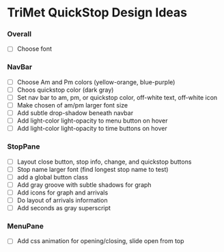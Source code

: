 # TriMet QuickStop Design Ideas
### Overall
- [ ] Choose font
### NavBar
- [ ] Choose Am and Pm colors (yellow-orange, blue-purple)
- [ ] Choos quickstop color (dark gray)
- [ ] Set nav bar to am, pm, or quickstop color, off-white text, off-white icon
- [ ] Make chosen of am/pm larger font size
- [ ] Add subtle drop-shadow beneath navbar
- [ ] Add light-color light-opacity to menu button on hover
- [ ] Add light-color light-opacity to time buttons on hover
### StopPane
- [ ] Layout close button, stop info, change, and quickstop buttons
- [ ] Stop name larger font (find longest stop name to test)
- [ ] add a global button class
- [ ] Add gray groove with subtle shadows for graph
- [ ] Add icons for graph and arrivals
- [ ] Do layout of arrivals information
- [ ] Add seconds as gray superscript
### MenuPane
- [ ] Add css animation for opening/closing, slide open from top

